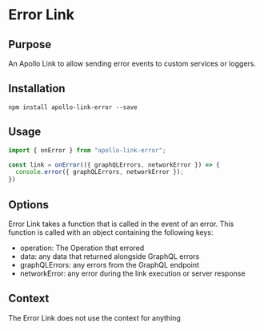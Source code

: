 # Error Link

## Purpose
An Apollo Link to allow sending error events to custom services or loggers.

## Installation

`npm install apollo-link-error --save`

## Usage
```js
import { onError } from "apollo-link-error";

const link = onError(({ graphQLErrors, networkError }) => {
  console.error({ graphQLErrors, networkError });
})
```

## Options
Error Link takes a function that is called in the event of an error. This function is called with an object containing the following keys:
- operation: The Operation that errored
- data: any data that returned alongside GraphQL errors
- graphQLErrors: any errors from the GraphQL endpoint
- networkError: any error during the link execution or server response

## Context
The Error Link does not use the context for anything
